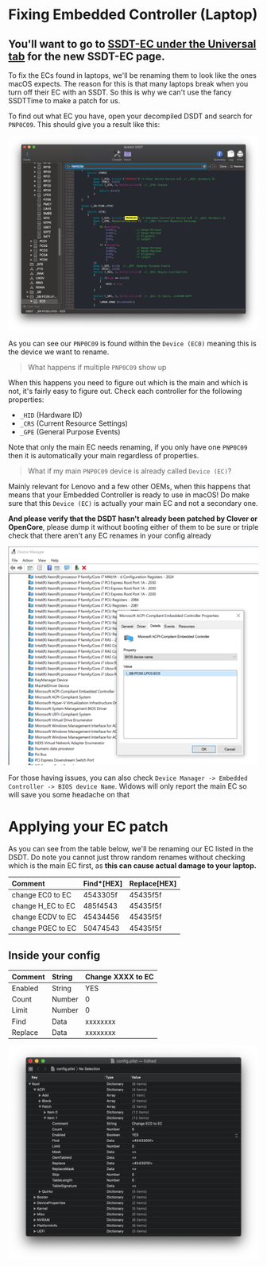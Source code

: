 # Fixing Embedded Controller (Laptop)

## You'll want to go to [SSDT-EC under the Universal tab](/Universal/desktop-ec.md) for the new SSDT-EC page.

To fix the ECs found in laptops, we'll be renaming them to look like the ones macOS expects. The reason for this is that many laptops break when you turn off their EC with an SSDT. So this is why we can't use the fancy SSDTTime to make a patch for us.

To find out what EC you have, open your decompiled DSDT and search for `PNP0C09`. This should give you a result like this:

![](/images/Laptops/laptop-ec-md/dsdt-pnp.png)

As you can see our `PNP0C09` is found within the `Device (EC0)` meaning this is the device we want to rename.

> What happens if multiple `PNP0C09` show up

When this happens you need to figure out which is the main and which is not, it's fairly easy to figure out. Check each controller for the following properties:

* `_HID` (Hardware ID)
* `_CRS` (Current Resource Settings)
* `_GPE` (General Purpose Events)

Note that only the main EC needs renaming, if you only have one `PNP0C09` then it is automatically your main regardless of properties.

> What if my main `PNP0C09` device is already called `Device (EC)`?

Mainly relevant for Lenovo and a few other OEMs, when this happens that means that your Embedded Controller is ready to use in macOS! Do make sure that this `Device (EC)` is actually your main EC and not a secondary one.

**And please verify that the DSDT hasn't already been patched by Clover or OpenCore**, please dump it without booting either of them to be sure or triple check that there aren't any EC renames in your config already

![](/images/Laptops/laptop-ec-md/ec.png)

For those having issues, you can also check `Device Manager -> Embedded Controller -> BIOS device Name`. Widows will only report the main EC so will save you some headache on that

# Applying your EC patch

As you can see from the table below, we'll be renaming our EC listed in the DSDT. Do note you cannot just throw random renames without checking which is the main EC first, as **this can cause actual damage to your laptop.**

|Comment|Find\*\[HEX\]|Replace\[HEX\]|
|:-|:-|:-|
|change EC0 to EC|4543305f|45435f5f|
|change H\_EC to EC|485f4543|45435f5f|
|change ECDV to EC|45434456|45435f5f|
|change PGEC to EC|50474543|45435f5f|

## Inside your config

| Comment | String | Change XXXX to EC |
| :--- | :--- | :--- |
| Enabled | String | YES |
| Count | Number | 0 |
| Limit | Number | 0 |
| Find | Data | xxxxxxxx |
| Replace | Data | xxxxxxxx |

![](/images/Laptops/laptop-ec-md/config.png)
